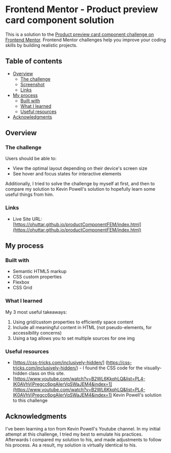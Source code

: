 # Frontend Mentor - Product preview card component solution

This is a solution to the [Product preview card component challenge on Frontend Mentor](https://www.frontendmentor.io/challenges/product-preview-card-component-GO7UmttRfa). Frontend Mentor challenges help you improve your coding skills by building realistic projects. 

## Table of contents

- [Overview](#overview)
  - [The challenge](#the-challenge)
  - [Screenshot](#screenshot)
  - [Links](#links)
- [My process](#my-process)
  - [Built with](#built-with)
  - [What I learned](#what-i-learned)
  - [Useful resources](#useful-resources)
- [Acknowledgments](#acknowledgments)


## Overview

### The challenge

Users should be able to:

- View the optimal layout depending on their device's screen size
- See hover and focus states for interactive elements

Additionally, I tried to solve the challenge by myself at first, and then to compare my solution to Kevin Powell's solution to hopefully learn some useful things from him.

### Links
- Live Site URL: [https://ohuttar.github.io/productComponentFEM/index.html](https://ohuttar.github.io/productComponentFEM/index.html)

## My process

### Built with

- Semantic HTML5 markup
- CSS custom properties
- Flexbox
- CSS Grid

### What I learned

My 3 most useful takeaways:

1. Using grid/custom properties to efficiently space content
2. Include all meaningful content in HTML (not pseudo-elements, for accessibility concerns)
3. Using a <picture> tag allows you to set multiple sources for one img

### Useful resources

- [https://css-tricks.com/inclusively-hidden/] (https://css-tricks.com/inclusively-hidden/) - I found the CSS code for the visually-hidden class on this site. 
- [https://www.youtube.com/watch?v=B2WL6KkqhLQ&list=PL4-IK0AVhVjPregcc6pgAIerVqSWaJEM4&index=1](https://www.youtube.com/watch?v=B2WL6KkqhLQ&list=PL4-IK0AVhVjPregcc6pgAIerVqSWaJEM4&index=1) Kevin Powell's solution to this challenge

## Acknowledgments

I've been learning a ton from Kevin Powell's Youtube channel. In my initial attempt at this challenge, I tried my best to emulate his practices. Afterwards I compared my solution to his, and made adjustments to follow his process. As a result, my solution is virtually identical to his. 
